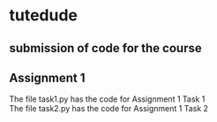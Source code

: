 # tutedude
## submission of code for the course
## Assignment 1 
The file task1.py has the code for Assignment 1 Task 1<br>
The file task2.py has the code for Assignment 1 Task 2

